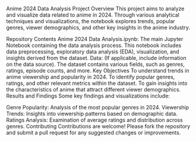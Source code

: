 Anime 2024 Data Analysis
Project Overview
This project aims to analyze and visualize data related to anime in 2024. Through various analytical techniques and visualizations, the notebook explores trends, popular genres, viewer demographics, and other key insights in the anime industry.

Repository Contents
Anime 2024 Data Analysis.ipynb: The main Jupyter Notebook containing the data analysis process. This notebook includes data preprocessing, exploratory data analysis (EDA), visualization, and insights derived from the dataset.
Data: (If applicable, include information on the data source). The dataset contains various fields, such as genres, ratings, episode counts, and more.
Key Objectives
To understand trends in anime viewership and popularity in 2024.
To identify popular genres, ratings, and other relevant metrics within the dataset.
To gain insights into the characteristics of anime that attract different viewer demographics.
Results and Findings
Some key findings and visualizations include:

Genre Popularity: Analysis of the most popular genres in 2024.
Viewership Trends: Insights into viewership patterns based on demographic data.
Ratings Analysis: Examination of average ratings and distribution across genres.
Contributing
Contributions are welcome! Please fork the repository and submit a pull request for any suggested changes or improvements.
